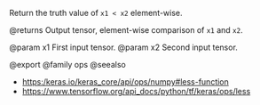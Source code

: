 Return the truth value of `x1 < x2` element-wise.

@returns
    Output tensor, element-wise comparison of `x1` and `x2`.

@param x1 First input tensor.
@param x2 Second input tensor.

@export
@family ops
@seealso
+ <https:/keras.io/keras_core/api/ops/numpy#less-function>
+ <https://www.tensorflow.org/api_docs/python/tf/keras/ops/less>
